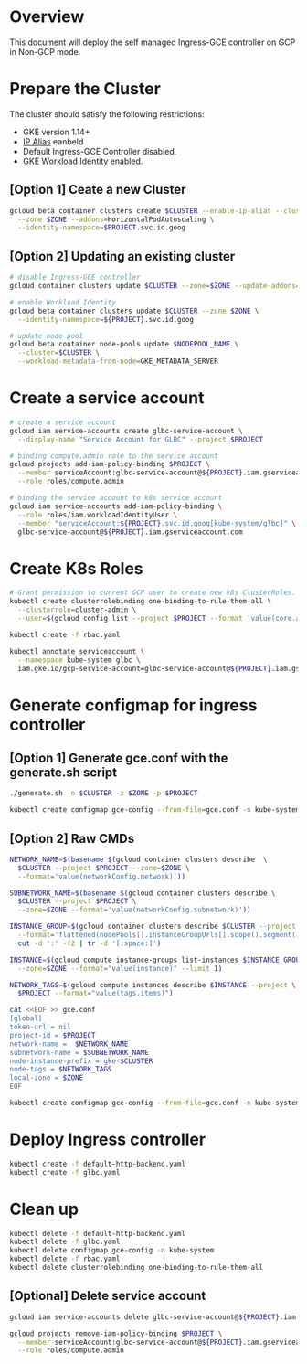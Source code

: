 # Overview

This document will deploy the self managed Ingress-GCE controller on GCP in
Non-GCP mode.

# Prepare the Cluster

The cluster should satisfy the following restrictions:
 * GKE version 1.14+
 * [IP Alias](https://cloud.google.com/kubernetes-engine/docs/how-to/alias-ips) eanbeld
 * Default Ingress-GCE Controller disabled.
 * [GKE Workload Identity](https://cloud.google.com/kubernetes-engine/docs/how-to/workload-identity) enabled.

## [Option 1] Ceate a new Cluster

```sh
gcloud beta container clusters create $CLUSTER --enable-ip-alias --cluster-version 1.14 \
  --zone $ZONE --addons=HorizontalPodAutoscaling \
  --identity-namespace=$PROJECT.svc.id.goog
```

## [Option 2] Updating an existing cluster

```sh
# disable Ingress-GCE controller
gcloud container clusters update $CLUSTER --zone=$ZONE --update-addons=HttpLoadBalancing=DISABLED

# enable Workload Identity
gcloud beta container clusters update $CLUSTER --zone $ZONE \
  --identity-namespace=${PROJECT}.svc.id.goog

# update node pool
gcloud beta container node-pools update $NODEPOOL_NAME \
  --cluster=$CLUSTER \
  --workload-metadata-from-node=GKE_METADATA_SERVER
```

# Create a service account

```sh
# create a service account
gcloud iam service-accounts create glbc-service-account \
  --display-name "Service Account for GLBC" --project $PROJECT

# binding compute.admin role to the service account
gcloud projects add-iam-policy-binding $PROJECT \
  --member serviceAccount:glbc-service-account@${PROJECT}.iam.gserviceaccount.com \
  --role roles/compute.admin

# binding the service account to k8s service account
gcloud iam service-accounts add-iam-policy-binding \
  --role roles/iam.workloadIdentityUser \
  --member "serviceAccount:${PROJECT}.svc.id.goog[kube-system/glbc]" \
  glbc-service-account@${PROJECT}.iam.gserviceaccount.com
```

# Create K8s Roles

```sh
# Grant permission to current GCP user to create new k8s ClusterRoles.
kubectl create clusterrolebinding one-binding-to-rule-them-all \
  --clusterrole=cluster-admin \
  --user=$(gcloud config list --project $PROJECT --format 'value(core.account)' 2>/dev/null)

kubectl create -f rbac.yaml

kubectl annotate serviceaccount \
  --namespace kube-system glbc \
  iam.gke.io/gcp-service-account=glbc-service-account@${PROJECT}.iam.gserviceaccount.com
```

# Generate configmap for ingress controller

## [Option 1] Generate gce.conf with the generate.sh script

```sh
./generate.sh -n $CLUSTER -z $ZONE -p $PROJECT

kubectl create configmap gce-config --from-file=gce.conf -n kube-system
```

## [Option 2] Raw CMDs

```sh
NETWORK_NAME=$(basename $(gcloud container clusters describe  \
  $CLUSTER --project $PROJECT --zone=$ZONE \
  --format='value(networkConfig.network)'))

SUBNETWORK_NAME=$(basename $(gcloud container clusters describe \
  $CLUSTER --project $PROJECT \
  --zone=$ZONE --format='value(networkConfig.subnetwork)'))

INSTANCE_GROUP=$(gcloud container clusters describe $CLUSTER --project $PROJECT --zone=$ZONE \
  --format='flattened(nodePools[].instanceGroupUrls[].scope().segment())' | \
  cut -d ':' -f2 | tr -d '[:space:]')

INSTANCE=$(gcloud compute instance-groups list-instances $INSTANCE_GROUP --project $PROJECT \
  --zone=$ZONE --format="value(instance)" --limit 1)

NETWORK_TAGS=$(gcloud compute instances describe $INSTANCE --project \
  $PROJECT --format="value(tags.items)")

cat <<EOF >> gce.conf
[global]
token-url = nil
project-id = $PROJECT
network-name =  $NETWORK_NAME
subnetwork-name = $SUBNETWORK_NAME
node-instance-prefix = gke-$CLUSTER
node-tags = $NETWORK_TAGS
local-zone = $ZONE
EOF

kubectl create configmap gce-config --from-file=gce.conf -n kube-system
```

# Deploy Ingress controller

```sh
kubectl create -f default-http-backend.yaml
kubectl create -f glbc.yaml
```

# Clean up

```sh
kubectl delete -f default-http-backend.yaml
kubectl delete -f glbc.yaml
kubectl delete configmap gce-config -n kube-system
kubectl delete -f rbac.yaml
kubectl delete clusterrolebinding one-binding-to-rule-them-all
```

## [Optional] Delete service account
```sh
gcloud iam service-accounts delete glbc-service-account@${PROJECT}.iam.gserviceaccount.com

gcloud projects remove-iam-policy-binding $PROJECT \
  --member serviceAccount:glbc-service-account@${PROJECT}.iam.gserviceaccount.com \
  --role roles/compute.admin
```
